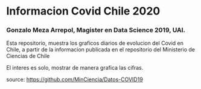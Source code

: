 # Informacion Covid Chile 2020
### Gonzalo Meza Arrepol, Magister en Data Science 2019, UAI.


Esta repositorio, muestra los graficos diarios de evolucion del Covid en Chile, a partir de la informacion publicada en el repositorio del Ministerio de Ciencias de Chile

El interes es solo, mostrar de manera grafica las cifras.

source: https://github.com/MinCiencia/Datos-COVID19
